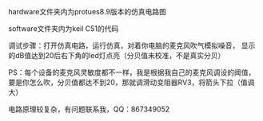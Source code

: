 hardware文件夹内为protues8.9版本的仿真电路图

software文件夹内为keil C51的代码


调试步骤：打开仿真电路，运行仿真，对着你电脑的麦克风吹气模拟噪音，
        显示的dB值达到20后右下角的led灯点亮（分贝值未校准，不是真实分贝）


PS：每个设备的麦克风灵敏度都不一样，我是根据我自己的麦克风调设的阈值，
    要是你怎么吹，分贝值都达不到20，那就调滑动变阻器RV3，将箭头下拉（值调大）


电路原理较复杂，有问题联系我，QQ：867349052


